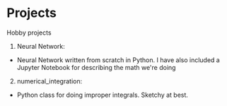 # Projects
Hobby projects

1) Neural Network:
  - Neural Network written from scratch in Python. I have also included a Jupyter Notebook for describing the math we're doing
  
2) numerical_integration:
  - Python class for doing improper integrals. Sketchy at best. 
  
 
